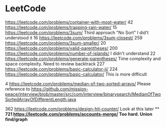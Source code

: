 # LeetCode
https://leetcode.com/problems/container-with-most-water/
42 https://leetcode.com/problems/trapping-rain-water/
15 https://leetcode.com/problems/3sum/ Third approach "No Sort" I did't understood it
16 https://leetcode.com/problems/3sum-closest/
259 https://leetcode.com/problems/3sum-smaller/
20 https://leetcode.com/problems/valid-parentheses/
200 https://leetcode.com/problems/number-of-islands/ I didn't understand 
22 https://leetcode.com/problems/generate-parentheses/ Time complexity and space complexity. Need to review backtrack
227 https://leetcode.com/problems/basic-calculator-ii/
224 https://leetcode.com/problems/basic-calculator/ This is more difficult

4 https://leetcode.com/problems/median-of-two-sorted-arrays/ Please reference to https://github.com/mission-peace/interview/blob/master/src/com/interview/binarysearch/MedianOfTwoSortedArrayOfDifferentLength.java

362 https://leetcode.com/problems/design-hit-counter/ Look at this later
**
**721 https://leetcode.com/problems/accounts-merge/ Too hard. Union find/graph**

